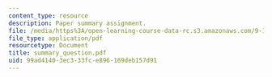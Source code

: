 ```yaml
---
content_type: resource
description: Paper summary assignment.
file: /media/https%3A/open-learning-course-data-rc.s3.amazonaws.com/9-12-experimental-molecular-neurobiology-fall-2006/99ad41403ec333fce896169deb157d91_summary_question.pdf
file_type: application/pdf
resourcetype: Document
title: summary_question.pdf
uid: 99ad4140-3ec3-33fc-e896-169deb157d91
---
```

